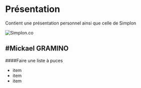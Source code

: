 # Présentation
Contient une présentation personnel ainsi que celle de Simplon

![Simplon.co](https://zupimages.net/up/20/27/lad4.jpg)

#Mickael GRAMINO
-----------------
####Faire une liste à puces
* item
* item
* item

